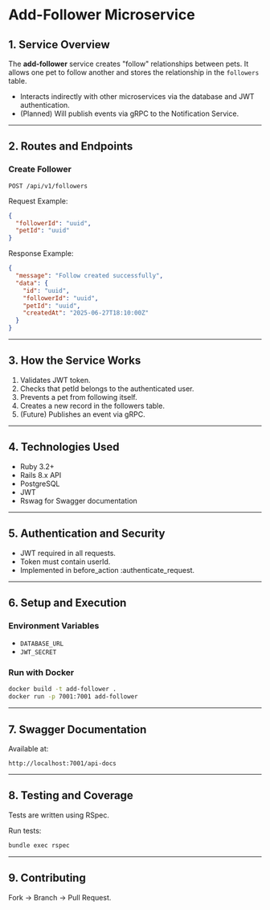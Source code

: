 # Add-Follower Microservice

## 1. Service Overview

The **add-follower** service creates "follow" relationships between pets. It allows one pet to follow another and stores the relationship in the `followers` table.

- Interacts indirectly with other microservices via the database and JWT authentication.
- (Planned) Will publish events via gRPC to the Notification Service.
 
---

## 2. Routes and Endpoints

### Create Follower

```http
POST /api/v1/followers
```

Request Example:

```json
{
  "followerId": "uuid",
  "petId": "uuid"
}
```

Response Example:

```json
{
  "message": "Follow created successfully",
  "data": {
    "id": "uuid",
    "followerId": "uuid",
    "petId": "uuid",
    "createdAt": "2025-06-27T18:10:00Z"
  }
}
```

---

## 3. How the Service Works
1. Validates JWT token.
2. Checks that petId belongs to the authenticated user.
3. Prevents a pet from following itself.
4. Creates a new record in the followers table.
5. (Future) Publishes an event via gRPC.

---

## 4. Technologies Used

- Ruby 3.2+
- Rails 8.x API
- PostgreSQL
- JWT
- Rswag for Swagger documentation

---

## 5. Authentication and Security

- JWT required in all requests.
- Token must contain userId.
- Implemented in before_action :authenticate_request.

---

## 6. Setup and Execution

### Environment Variables

- `DATABASE_URL`
- `JWT_SECRET`

### Run with Docker

```bash
docker build -t add-follower .
docker run -p 7001:7001 add-follower
```

---

## 7. Swagger Documentation

Available at:

```
http://localhost:7001/api-docs
```

---

## 8. Testing and Coverage

Tests are written using RSpec.

Run tests:

```bash
bundle exec rspec
```

---

## 9. Contributing 
Fork → Branch → Pull Request.

